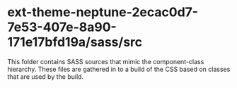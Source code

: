 # ext-theme-neptune-2ecac0d7-7e53-407e-8a90-171e17bfd19a/sass/src

This folder contains SASS sources that mimic the component-class hierarchy. These files
are gathered in to a build of the CSS based on classes that are used by the build.
